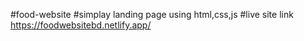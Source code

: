 #food-website
#simplay landing page using html,css,js
#live site link https://foodwebsitebd.netlify.app/
